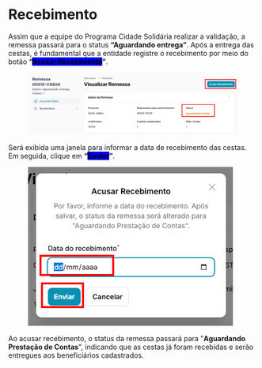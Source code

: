 # Recebimento

Assim que a equipe do Programa Cidade Solidária realizar a validação, a remessa passará para o status **“Aguardando entrega”**. Após a entrega das cestas, é fundamental que a entidade registre o recebimento por meio do botão **“**<mark style="background-color:blue;">**Acusar Recebimento**</mark>**”**.

<figure><img src="../../.gitbook/assets/image (14) (1).png" alt=""><figcaption></figcaption></figure>

Será exibida uma janela para informar a data de recebimento das cestas. Em seguida, clique em **“**<mark style="background-color:blue;">**Enviar**</mark>**”**.

<figure><img src="../../.gitbook/assets/image (15) (1).png" alt=""><figcaption></figcaption></figure>

Ao acusar recebimento, o status da remessa passará para "**Aguardando Prestação de Contas**", indicando que as cestas já foram recebidas e serão entregues aos beneficiários cadastrados.

